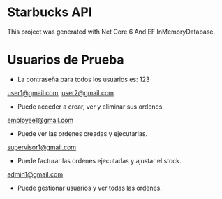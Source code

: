 # Starbucks API
This project was generated with Net Core 6 And EF InMemoryDatabase.

# Usuarios de Prueba
- La contraseña para todos los usuarios es: 123

user1@gmail.com, user2@gmail.com
- Puede acceder a crear, ver y eliminar sus ordenes.

employee1@gmail.com
- Puede ver las ordenes creadas y ejecutarlas.

supervisor1@gmail.com
- Puede facturar las ordenes ejecutadas y ajustar el stock.

admin1@gmail.com
- Puede gestionar usuarios y ver todas las ordenes.

